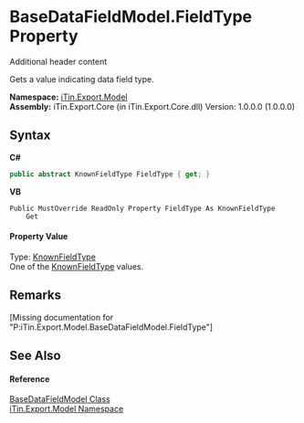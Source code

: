 # BaseDataFieldModel.FieldType Property 
Additional header content 

Gets a value indicating data field type.

**Namespace:**&nbsp;<a href="N_iTin_Export_Model">iTin.Export.Model</a><br />**Assembly:**&nbsp;iTin.Export.Core (in iTin.Export.Core.dll) Version: 1.0.0.0 (1.0.0.0)

## Syntax

**C#**<br />
``` C#
public abstract KnownFieldType FieldType { get; }
```

**VB**<br />
``` VB
Public MustOverride ReadOnly Property FieldType As KnownFieldType
	Get
```


#### Property Value
Type: <a href="T_iTin_Export_Model_KnownFieldType">KnownFieldType</a><br />One of the <a href="T_iTin_Export_Model_KnownFieldType">KnownFieldType</a> values.

## Remarks
\[Missing <remarks> documentation for "P:iTin.Export.Model.BaseDataFieldModel.FieldType"\]

## See Also


#### Reference
<a href="T_iTin_Export_Model_BaseDataFieldModel">BaseDataFieldModel Class</a><br /><a href="N_iTin_Export_Model">iTin.Export.Model Namespace</a><br />